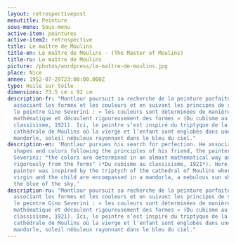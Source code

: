 ```yaml
---
layout: retrospectivepost
menutitle: Peinture
sous-menu: Sous-menu
active-item: peintures
active-item2: retrospective
title: Le maître de Moulins
title-en: Le maître de Moulins - (The Master of Moulins)
title-ru: Le maître de Moulins
picture: /photos/wordpress/le-maître-de-moulins.jpg
place: Nice
annee: 1952-07-29T23:00:00.000Z
type: Huile sur toile
dimensions: 73.5 cm x 92 cm
description-fr: "Montlaur poursuit sa recherche de la peinture parfaite en
  associant les formes et les couleurs et en suivant les principes de son ami,
  le peintre Gino Severini : « les couleurs sont déterminées de manière quasi
  mathématique et découlent rigoureusement des formes » (Du cubisme au
  classisisme, 1921). Ici, le peintre s’est inspiré du triptyque de la
  cathédrale de Moulins où la vierge et l’enfant sont englobés dans une
  mandorle, soleil nébuleux rayonnant dans le bleu du ciel."
description-en: 'Montlaur pursues his search for perfection. He associates
  shapes and colors following the principles of his friend, the painter Gino
  Severini: "the colors are determined in an almost mathematical way and follow
  rigorously from the forms" (*Du cubisme au classisisme, 1921*). Here, the
  painter was inspired by the triptych of the cathedral of Moulins where the
  virgin and the child are encompassed in a mandorla, a nebulous sun shining in
  the blue of the sky.'
description-ru: "Montlaur poursuit sa recherche de la peinture parfaite en
  associant les formes et les couleurs et en suivant les principes de son ami,
  le peintre Gino Severini : « les couleurs sont déterminées de manière quasi
  mathématique et découlent rigoureusement des formes » (Du cubisme au
  classisisme, 1921). Ici, le peintre s’est inspiré du triptyque de la
  cathédrale de Moulins où la vierge et l’enfant sont englobés dans une
  mandorle, soleil nébuleux rayonnant dans le bleu du ciel."
---
```

